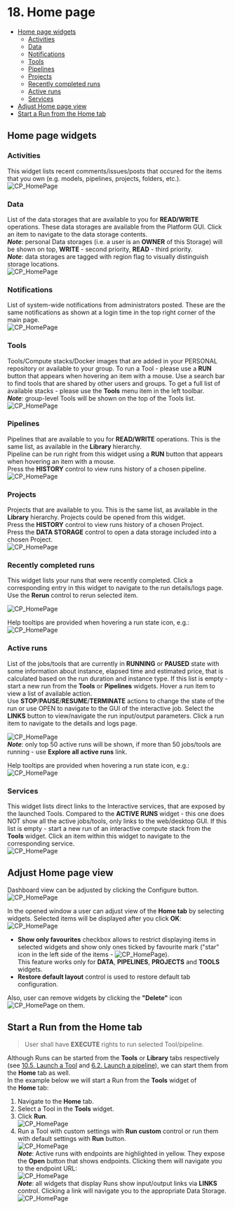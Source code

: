 # 18. Home page

- [Home page widgets](#home-page-widgets)
    - [Activities](#activities)
    - [Data](#data)
    - [Notifications](#notifications)
    - [Tools](#tools)
    - [Pipelines](#pipelines)
    - [Projects](#projects)
    - [Recently completed runs](#recently-completed-runs)
    - [Active runs](#active-runs)
    - [Services](#services)
- [Adjust Home page view](#adjust-home-page-view)
- [Start a Run from the Home tab](#start-a-run-from-the-home-tab)

## Home page widgets

### Activities

This widget lists recent comments/issues/posts that occured for the items that you own (e.g. models, pipelines, projects, folders, etc.).  
![CP_HomePage](attachments/HomePage_01.png)

### Data

List of the data storages that are available to you for **READ/WRITE** operations. These data storages are available from the Platform GUI. Click an item to navigate to the data storage contents.  
**_Note_**: personal Data storages (i.e. a user is an **OWNER** of this Storage) will be shown on top, **WRITE** - second priority, **READ** - third priority.  
**_Note_**: data storages are tagged with region flag to visually distinguish storage locations.  
![CP_HomePage](attachments/HomePage_02.png)

### Notifications

List of system-wide notifications from administrators posted. These are the same notifications as shown at a login time in the top right corner of the main page.  
![CP_HomePage](attachments/HomePage_03.png)

### Tools

Tools/Compute stacks/Docker images that are added in your PERSONAL repository or available to your group. To run a Tool - please use a **RUN** button that appears when hovering an item with a mouse. Use a search bar to find tools that are shared by other users and groups. To get a full list of available stacks - please use the **Tools** menu item in the left toolbar.  
**_Note_**: group-level Tools will be shown on the top of the Tools list.  
![CP_HomePage](attachments/HomePage_04.png)

### Pipelines

Pipelines that are available to you for **READ/WRITE** operations. This is the same list, as available in the **Library** hierarchy.  
Pipeline can be run right from this widget using a **RUN** button that appears when hovering an item with a mouse.  
Press the **HISTORY** control to view runs history of a chosen pipeline.  
![CP_HomePage](attachments/HomePage_05.png)

### Projects

Projects that are available to you. This is the same list, as available in the **Library** hierarchy. Projects could be opened from this widget.  
Press the **HISTORY** control to view runs history of a chosen Project.  
Press the **DATA STORAGE** control to open a data storage included into a chosen Project.  
![CP_HomePage](attachments/HomePage_19.png)

### Recently completed runs

This widget lists your runs that were recently completed. Click a corresponding entry in this widget to navigate to the run details/logs page.  
Use the **Rerun** control to rerun selected item.  

![CP_HomePage](attachments/HomePage_06.png)

Help tooltips are provided when hovering a run state icon, e.g.:  
![CP_HomePage](attachments/HomePage_17.png)

### Active runs

List of the jobs/tools that are currently in **RUNNING** or **PAUSED** state with some information about instance, elapsed time and estimated price, that is calculated based on the run duration and instance type. If this list is empty - start a new run from the **Tools** or **Pipelines** widgets. Hover a run item to view a list of available action.  
Use **STOP**/**PAUSE**/**RESUME**/**TERMINATE** actions to change the state of the run or use OPEN to navigate to the GUI of the interactive job. Select the **LINKS** button to view/navigate the run input/output parameters. Click a run item to navigate to the details and logs page.  

![CP_HomePage](attachments/HomePage_07.png)  
**_Note_**: only top 50 active runs will be shown, if more than 50 jobs/tools are running - use **Explore all active runs** link.

Help tooltips are provided when hovering a run state icon, e.g.:  
![CP_HomePage](attachments/HomePage_16.png)

### Services

This widget lists direct links to the Interactive services, that are exposed by the launched Tools. Compared to the **ACTIVE RUNS** widget - this one does NOT show all the active jobs/tools, only links to the web/desktop GUI. If this list is empty - start a new run of an interactive compute stack from the **Tools** widget. Click an item within this widget to navigate to the corresponding service.  
![CP_HomePage](attachments/HomePage_08.png)

## Adjust Home page view

Dashboard view can be adjusted by clicking the Configure button.  
![CP_HomePage](attachments/HomePage_09.png)

In the opened window a user can adjust view of the **Home tab** by selecting widgets. Selected items will be displayed after you click **OK**:  
![CP_HomePage](attachments/HomePage_10.png)

- **Show only favourites** checkbox allows to restrict displaying items in selected widgets and show only ones ticked by favourite mark ("star" icon in the left side of the items - ![CP_HomePage](attachments/HomePage_18.png)).  
This feature works only for **DATA**, **PIPELINES**, **PROJECTS** and **TOOLS** widgets.
- **Restore default layout** control is used to restore default tab configuration.  

Also, user can remove widgets by clicking the **"Delete"** icon ![CP_HomePage](attachments/HomePage_11.png) on them.

## Start a Run from the Home tab

> User shall have **EXECUTE** rights to run selected Tool/pipeline.

Although Runs can be started from the **Tools** or **Library** tabs respectively (see [10.5. Launch a Tool](../10_Manage_Tools/10.5._Launch_a_Tool.md) and [6.2. Launch a pipeline](../06_Manage_Pipeline/6.2._Launch_a_pipeline.md)), we can start them from the **Home** tab as well.  
In the example below we will start a Run from the **Tools** widget of the **Home** tab:

1. Navigate to the **Home** tab.
2. Select a Tool in the **Tools** widget.
3. Click **Run**.  
    ![CP_HomePage](attachments/HomePage_12.png)
4. Run a Tool with custom settings with **Run custom** control or run them with default settings with **Run** button.  
    ![CP_HomePage](attachments/HomePage_13.png)  
    **_Note_**: Active runs with endpoints are highlighted in yellow. They expose the **Open** button that shows endpoints. Clicking them will navigate you to the endpoint URL:  
    ![CP_HomePage](attachments/HomePage_14.png)  
    **_Note_**: all widgets that display Runs show input/output links via **LINKS** control. Clicking a link will navigate you to the appropriate Data Storage.  
    ![CP_HomePage](attachments/HomePage_15.png)